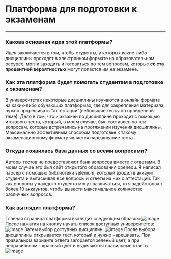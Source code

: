 # Платформа для подготовки к экзаменам
___
### Какова основная идея этой платформы?
Идея заключается в том, чтобы студенты, у которых какие-либо дисциплины проходят в электронном формате на образовательном ресурсе, могли заходить и готовиться по тем вопросам, которые __со ста процентной вероятностью__ могут попастся им на экзамене.
### Как эта платформа будет помогать студентам в подготовке к экзаменам?
В университетах некоторые дисциплины изучаются в онлайн формате на каких-либо обучающих платформах, где для закрепления материала нужно прорешивать "аттестации"(небольшие тесты по пройденной теме). Дело в том, что и экзамен по дисциплине проходит с помощью итогового теста, который, в моем случае, был составлен по тем вопросам, которые встречались на протяжении изучения дисциплины.
Максимально эффективным способом подготовке к такому экзаменационному формату является нарешивание теста.
### Откуда появилась база данных со всеми вопросами?
Авторы тестов не предоставляют банк вопросов вместе с ответами. В моем случае это был сайт открытого образования openedu.
Я написал парсер с помощью библиотеки selenium, который входил в аккаунт студента и вытаскивал все вопросы и ответы на них с аттестаций. Так как вопросы у каждого студента могут различаться, то я задействовал более 10 аккаунтов, чтобы вывести максимальное количество различных вопросов.
### Как выглядит платформа?
Главная страница платформы выглядит следующим образом:![image](https://github.com/DayviLol/Platform_project/assets/144832732/51d3f5d0-2f67-429f-8dad-8e824ca1a2c7)
После нажатия на кнопку начать список доступных университетов: ![image](https://github.com/DayviLol/Platform_project/assets/144832732/ae320f6c-f30e-4007-bab0-9733cb39c7bb)
Затем выбор доступных дисциплин: ![image](https://github.com/DayviLol/Platform_project/assets/144832732/d64188f8-4984-4893-a399-08b2520d9a95)
После выбора дисциплины открывается тест, который и нужно нарешивать. При правильном варианте ответа загорается зеленый цвет, а при неправильном - красный цвет и выделяются правильные ответы. ![image](https://github.com/DayviLol/Platform_project/assets/144832732/959034a4-24c7-4b6c-96b1-6b53d5fcc296)
